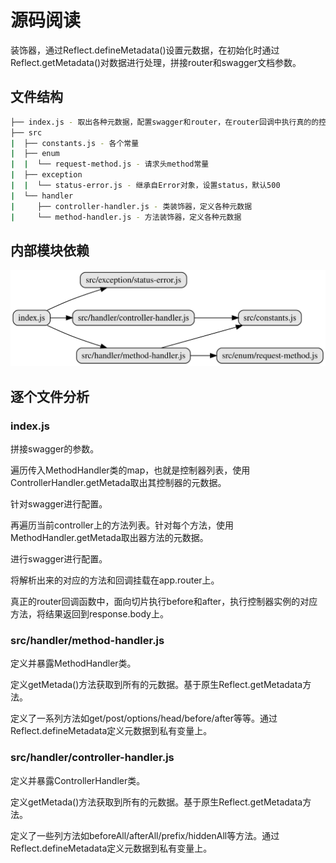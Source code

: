 
# 源码阅读

装饰器，通过Reflect.defineMetadata()设置元数据，在初始化时通过Reflect.getMetadata()对数据进行处理，拼接router和swagger文档参数。


## 文件结构

``` bash
├── index.js - 取出各种元数据，配置swagger和router，在router回调中执行真的的控制器方法
├── src
|  ├── constants.js - 各个常量
|  ├── enum
|  |  └── request-method.js - 请求头method常量
|  ├── exception
|  |  └── status-error.js - 继承自Error对象，设置status，默认500
|  └── handler
|     ├── controller-handler.js - 类装饰器，定义各种元数据
|     └── method-handler.js - 方法装饰器，定义各种元数据
```

## 内部模块依赖

![](./graphviz/inline.gv.svg)

## 逐个文件分析

### index.js

拼接swagger的参数。

遍历传入MethodHandler类的map，也就是控制器列表，使用ControllerHandler.getMetada取出其控制器的元数据。

针对swagger进行配置。

再遍历当前controller上的方法列表。针对每个方法，使用MethodHandler.getMetada取出器方法的元数据。

进行swagger进行配置。

将解析出来的对应的方法和回调挂载在app.router上。

真正的router回调函数中，面向切片执行before和after，执行控制器实例的对应方法，将结果返回到response.body上。


### src/handler/method-handler.js

定义并暴露MethodHandler类。

定义getMetada()方法获取到所有的元数据。基于原生Reflect.getMetadata方法。

定义了一系列方法如get/post/options/head/before/after等等。通过Reflect.defineMetadata定义元数据到私有变量上。


### src/handler/controller-handler.js

定义并暴露ControllerHandler类。

定义getMetada()方法获取到所有的元数据。基于原生Reflect.getMetadata方法。

定义了一些列方法如beforeAll/afterAll/prefix/hiddenAll等方法。通过Reflect.defineMetadata定义元数据到私有变量上。